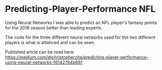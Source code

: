 # Predicting-Player-Performance NFL
Using Neural Networks I was able to predict an NFL player's fantasy points for the 2018 season better than leading experts.

The code for the three different neural networks used for the two different players is what is attahced and can be seen.

Published artcle can be read here: https://medium.com/@christopherzita/predicting-player-performance-using-neural-networks-f6142784b681

